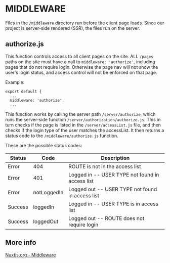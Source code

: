 # MIDDLEWARE

Files in the `/middleware` directory run before the client page loads. Since our project is server-side rendered (SSR), the files run on the server.

## authorize.js

This function controls access to all client pages on the site. ALL `/pages` paths on the site must have a call to `middleware: 'authorize'`, including pages that do not require login. Otherwise the page nav will not show the user's login status, and access control will not be enforced on that page.

Example:
```
export default {
  ...
  middleware: 'authorize',
  ...
```

This function works by calling the server path `/server/authorize`, which runs the server-side function `/server/authorization/authorize.js`.
This in turn checks if the page is listed in the `/server/accessList.js` file, and then checks if the login type of the user matches the accessList. It then returns a status code to the `/middleware/authorize.js` function.

These are the possible status codes:


| Status   | Code       | Description                                      |
|----------|------------|--------------------------------------------------|
| Error   | 404         | ROUTE is not in the access list                  |
| Error   | 401         | Logged in  -- USER TYPE not found in access list |
| Error   | notLoggedIn | Logged out -- USER TYPE not found in access list |
| Success | loggedIn    | Logged in  -- USER TYPE is in access list        |
| Success | loggedOut   | Logged out -- ROUTE does not require login       |


## More info

[Nuxtjs.org - Middleware](https://nuxtjs.org/docs/2.x/directory-structure/middleware)

